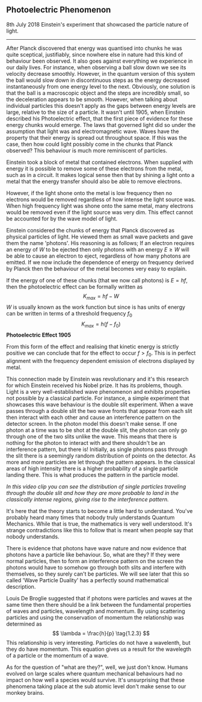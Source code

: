 ## Photoelectric Phenomenon
<date>8th July 2018</date>
<label>Einstein's experiment that showcased the particle nature of light.</label>
<hr/>

After Planck discovered that energy was quantised into chunks he was quite sceptical, justifiably, since nowhere else in
nature had this kind of behaviour been observed. It also goes against everything we experience in our daily lives. For
instance, when observing a ball slow down we see its velocity decrease smoothly. However, in the quantum version of this
system the ball would slow down in discontinuous steps as the energy decreased instantaneously from one energy level to
the next. Obviously, one solution is that the ball is a macroscopic object and the steps are incredibly small, so the
deceleration appears to be smooth. However, when talking about individual particles this doesn't apply as the gaps
between energy levels are large, relative to the size of a particle. It wasn't until 1905, when Einstein described his
Photoelectric effect, that the first piece of evidence for these energy chunks would emerge.
The laws that governed light did so under the assumption that light was and electromagnetic wave. Waves have the
property that their energy is spread out throughout space. If this was the case, then how could light possibly come in
the chunks that Planck observed? This behaviour is much more reminiscent of particles.

Einstein took a block of metal that contained electrons. When supplied with energy it is possible to remove some of
these electrons from the metal, such as in a circuit. It makes logical sense then that by shining a light onto a metal
that the energy transfer should also be able to remove electrons.

However, if the light shone onto the metal is low frequency then no electrons would be removed regardless of how intense
the light source was. When high frequency light was shone onto the same metal, many electrons would be removed even if
the light source was very dim. This effect cannot be accounted for by the wave model of light.

Einstein considered the chunks of energy that Planck discovered as physical particles of light. He viewed them as small
wave packets and gave them the name 'photons'. His reasoning is as follows; If an electron requires an energy of $W$ to
be ejected then only photons with an energy $E \geq W$ will be able to cause an electron to eject, regardless of how
many photons are emitted. If we now include the dependence of energy on frequency derived by Planck then the behaviour
of the metal becomes very easy to explain.

If the energy of one of these chunks (that we now call photons) is $E=hf$, then the photoelectric effect can be formally
written as
$$
K_{max}=hf-W \tag{1.2.1}
$$
$W$ is usually known as the work function but since is has units of energy can be written in terms of a threshold
frequency $f_0$
$$
K_{max}=h(f-f_0) \tag{1.2.2}
$$
<label>**Photoelectric Effect 1905**<label>

From this form of the effect and realising that kinetic energy is strictly positive we can conclude that for the effect
to occur $f>f_0$. This is in perfect alignment with the frequency dependent emission of electrons displayed by metal.

This connection made by Einstein was revolutionary and it's this research for which Einstein received his Nobel prize.
It has its problems, though. Light is a very well-established wave phenomenon and exhibits properties not possible by a
classical particle. For instance, a simple experiment that showcases this wave behaviour is the double slit experiment.
When a wave passes through a double slit the two wave fronts that appear from each slit then interact with each other
and cause an interference pattern on the detector screen. In the photon model this doesn't make sense. If one photon at
a time was to be shot at the double slit, the photon can only go through one of the two slits unlike the wave. This
means that there is nothing for the photon to interact with and there shouldn't be an interference pattern, but there
is! Initially, as single photons pass through the slit there is a seemingly random distribution of points on the
detector. As more and more particles are let through the pattern appears. In the classical areas of high intensity there
is a higher probability of a single particle landing there. This is what produces the pattern in the particle model.


*In this video clip you can see the distribution of single particles traveling through the double slit and how they are more probable to land in the classically intense regions, giving rise to the interference pattern.*


It's here that the theory starts to become a little hard to understand. You've probably heard many times that nobody
truly understands Quantum Mechanics. While that is true, the mathematics is very well understood. It's strange
contradictions like this to follow that is meant when people say that nobody understands.

There is evidence that photons have wave nature and now evidence that photons have a particle like behaviour. So, what
are they? If they were normal particles, then to form an interference pattern on the screen the photons would have to
somehow go through both slits and interfere with themselves, so they surely can't be particles. We will see later that
this so called 'Wave Particle Duality' has a perfectly sound mathematical description.

Louis De Broglie suggested that if photons were particles and waves at the same time then there should be a link between
the fundamental properties of waves and particles, wavelength and momentum. By using scattering particles and using the
conservation of momentum the relationship was determined as
$$
\lambda = \frac{h}{p} \tag{1.2.3}
$$
This relationship is very interesting. Particles do not have a wavelenth, but they do have momentum. This equation gives
us a result for the wavelegth of a particle or the momentum of a wave.

As for the question of "what are they?", well, we just don't know. Humans evolved on large scales where quantum
mechanical behaviours had no impact on how well a species would survive. It's unsurprising that these phenomena taking
place at the sub atomic level don't make sense to our monkey brains.
